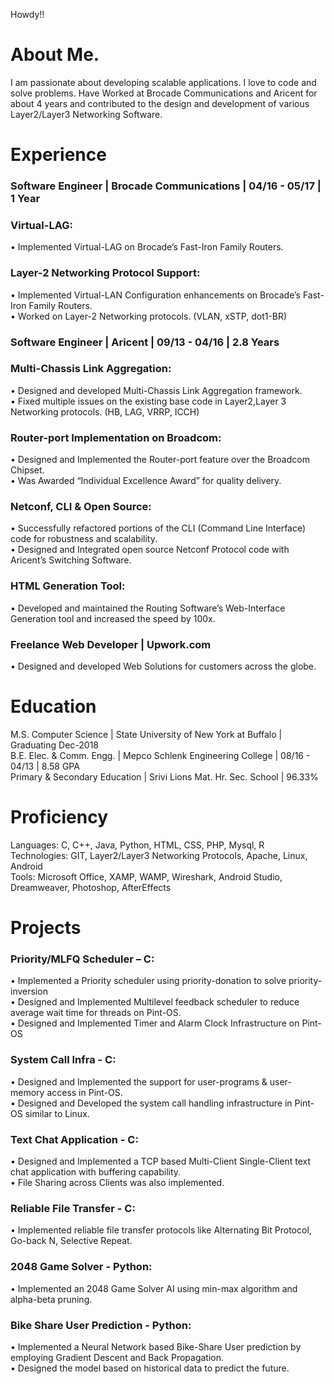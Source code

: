 Howdy!! 

# About Me.
I am passionate about developing scalable applications. I love to code and solve problems.
Have Worked at Brocade Communications and Aricent for about 4 years and contributed to the design and development of various Layer2/Layer3 Networking Software.

# Experience
### Software Engineer | Brocade Communications | 04/16 - 05/17 | 1 Year
### Virtual-LAG:
• Implemented Virtual-LAG on Brocade’s Fast-Iron Family Routers.
### Layer-2 Networking Protocol Support:
• Implemented Virtual-LAN Configuration enhancements on Brocade’s Fast-Iron Family Routers.<br />
• Worked on Layer-2 Networking protocols. (VLAN, xSTP, dot1-BR)

### Software Engineer | Aricent | 09/13 - 04/16 | 2.8 Years
### Multi-Chassis Link Aggregation:
• Designed and developed Multi-Chassis Link Aggregation framework.<br />
• Fixed multiple issues on the existing base code in Layer2,Layer 3 Networking protocols. (HB, LAG, VRRP, ICCH)
### Router-port Implementation on Broadcom:
• Designed and Implemented the Router-port feature over the Broadcom Chipset.<br />
• Was Awarded “Individual Excellence Award” for quality delivery.
### Netconf, CLI & Open Source:
• Successfully refactored portions of the CLI (Command Line Interface) code for robustness and scalability.<br />
• Designed and Integrated open source Netconf Protocol code with Aricent’s Switching Software.
### HTML Generation Tool:
• Developed and maintained the Routing Software’s Web-Interface Generation tool and increased the speed by 100x.

### Freelance Web Developer | Upwork.com
• Designed and developed Web Solutions for customers across the globe.

# Education
M.S. Computer Science | State University of New York at Buffalo | Graduating Dec-2018 <br />
B.E. Elec. & Comm. Engg. | Mepco Schlenk Engineering College | 08/16 - 04/13 | 8.58 GPA<br />
Primary & Secondary Education | Srivi Lions Mat. Hr. Sec. School | 96.33% <br />

# Proficiency
Languages: C, C++, Java, Python, HTML, CSS, PHP, Mysql, R<br />
Technologies: GIT, Layer2/Layer3 Networking Protocols, Apache, Linux, Android<br />
Tools: Microsoft Office, XAMP, WAMP, Wireshark, Android Studio, Dreamweaver, Photoshop, AfterEffects<br />

# Projects
### Priority/MLFQ Scheduler – C: 
• Implemented a Priority scheduler using priority-donation to solve priority-inversion<br />
• Designed and Implemented Multilevel feedback scheduler to reduce average wait time for threads on Pint-OS.<br />
• Designed and Implemented Timer and Alarm Clock Infrastructure on Pint-OS<br />

### System Call Infra - C:
• Designed and Implemented the support for user-programs & user-memory access in Pint-OS.<br />
• Designed and Developed the system call handling infrastructure in Pint-OS similar to Linux.<br />

### Text Chat Application - C:
• Designed and Implemented a TCP based Multi-Client Single-Client text chat application with buffering capability.<br />
• File Sharing across Clients was also implemented.<br />

### Reliable File Transfer - C:
• Implemented reliable file transfer protocols like Alternating Bit Protocol, Go-back N, Selective Repeat.<br />

### 2048 Game Solver - Python:
• Implemented an 2048 Game Solver AI using min-max algorithm and alpha-beta pruning.<br />

### Bike Share User Prediction - Python:
• Implemented a Neural Network based Bike-Share User prediction by employing Gradient Descent and Back Propagation.<br />
• Designed the model based on historical data to predict the future.<br />




  
